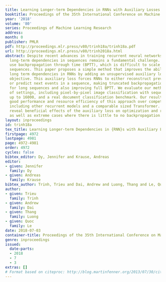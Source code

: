 ```yaml
---
title: Learning Longer-term Dependencies in RNNs with Auxiliary Losses
booktitle: Proceedings of the 35th International Conference on Machine Learning
year: '2018'
volume: '80'
series: Proceedings of Machine Learning Research
address: 
month: 0
publisher: PMLR
pdf: http://proceedings.mlr.press/v80/trinh18a/trinh18a.pdf
url: http://proceedings.mlr.press/v80/trinh2018a.html
abstract: Despite recent advances in training recurrent neural networks (RNNs), capturing
  long-term dependencies in sequences remains a fundamental challenge. Most approaches
  use backpropagation through time (BPTT), which is difficult to scale to very long
  sequences. This paper proposes a simple method that improves the ability to capture
  long term dependencies in RNNs by adding an unsupervised auxiliary loss to the original
  objective. This auxiliary loss forces RNNs to either reconstruct previous events
  or predict next events in a sequence, making truncated backpropagation feasible
  for long sequences and also improving full BPTT. We evaluate our method on a variety
  of settings, including pixel-by-pixel image classification with sequence lengths
  up to 16000, and a real document classification benchmark. Our results highlight
  good performance and resource efficiency of this approach over competitive baselines,
  including other recurrent models and a comparable sized Transformer. Further analyses
  reveal beneficial effects of the auxiliary loss on optimization and regularization,
  as well as extreme cases where there is little to no backpropagation.
layout: inproceedings
id: trinh18a
tex_title: Learning Longer-term Dependencies in {RNN}s with Auxiliary Losses
firstpage: 4972
lastpage: 4981
page: 4972-4981
order: 4972
cycles: false
bibtex_editor: Dy, Jennifer and Krause, Andreas
editor:
- given: Jennifer
  family: Dy
- given: Andreas
  family: Krause
bibtex_author: Trinh, Trieu and Dai, Andrew and Luong, Thang and Le, Quoc
author:
- given: Trieu
  family: Trinh
- given: Andrew
  family: Dai
- given: Thang
  family: Luong
- given: Quoc
  family: Le
date: 2018-07-03
container-title: Proceedings of the 35th International Conference on Machine Learning
genre: inproceedings
issued:
  date-parts:
  - 2018
  - 7
  - 3
extras: []
# Format based on citeproc: http://blog.martinfenner.org/2013/07/30/citeproc-yaml-for-bibliographies/
---
```

